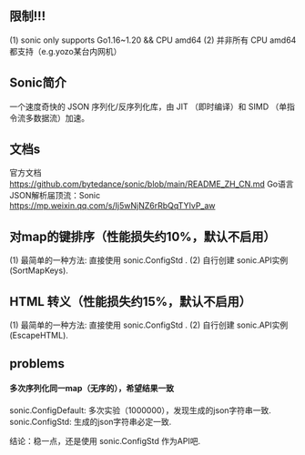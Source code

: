 ## 限制!!!
(1) sonic only supports Go1.16~1.20 && CPU amd64
(2) 并非所有 CPU amd64 都支持（e.g.yozo某台内网机）

## Sonic简介
一个速度奇快的 JSON 序列化/反序列化库，由 JIT （即时编译）和 SIMD （单指令流多数据流）加速。

## 文档s
官方文档
    https://github.com/bytedance/sonic/blob/main/README_ZH_CN.md
Go语言JSON解析届顶流：Sonic
    https://mp.weixin.qq.com/s/Ij5wNjNZ6rRbQqTYIvP_aw

## 对map的键排序（性能损失约10%，默认不启用）
(1) 最简单的一种方法: 直接使用 sonic.ConfigStd .
(2) 自行创建 sonic.API实例(SortMapKeys).

## HTML 转义（性能损失约15%，默认不启用）
(1) 最简单的一种方法: 直接使用 sonic.ConfigStd .
(2) 自行创建 sonic.API实例(EscapeHTML).

## problems
#### 多次序列化同一map（无序的），希望结果一致
sonic.ConfigDefault:    多次实验（1000000），发现生成的json字符串一致.
sonic.ConfigStd:        生成的json字符串必定一致.

结论：稳一点，还是使用 sonic.ConfigStd 作为API吧.
